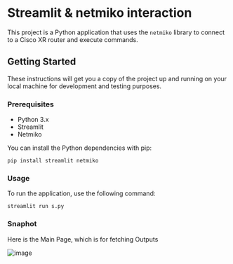 # Streamlit & netmiko interaction

This project is a Python application that uses the `netmiko` library to connect to a Cisco XR router and execute commands.

## Getting Started

These instructions will get you a copy of the project up and running on your local machine for development and testing purposes.

### Prerequisites

- Python 3.x
- Streamlit
- Netmiko

You can install the Python dependencies with pip:

```
pip install streamlit netmiko
```

### Usage
To run the application, use the following command:

```
streamlit run s.py
```

### Snaphot
Here is the Main Page, which is for fetching Outputs

![image](https://github.com/dipankarshaw/streamlit-config-get/assets/61518346/ab6f68d7-4ca5-4bdf-9089-c2d5d144ac3a)





